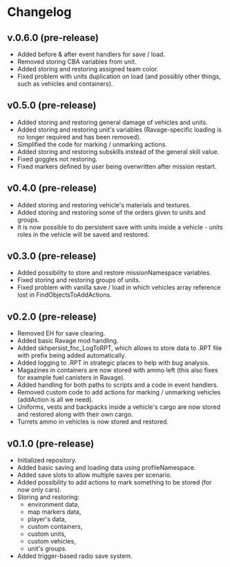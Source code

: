 # Changelog

## v.0.6.0 (pre-release)

- Added before & after event handlers for save / load.
- Removed storing CBA variables from unit.
- Added storing and restoring assigned team color.
- Fixed problem with units duplication on load (and possibly other things, such as vehicles and containers).

## v0.5.0 (pre-release)

- Added storing and restoring general damage of vehicles and units.
- Added storing and restoring unit's variables (Ravage-specific loading is no longer required and has been removed).
- Simplified the code for marking / unmarking actions.
- Added storing and restoring subskills instead of the general skill value.
- Fixed goggles not restoring.
- Fixed markers defined by user being overwritten after mission restart.

## v0.4.0 (pre-release)

- Added storing and restoring vehicle's materials and textures.
- Added storing and restoring some of the orders given to units and groups.
- It is now possible to do persistent save with units inside a vehicle - units roles in the vehicle will be saved and restored.

## v0.3.0 (pre-release)

- Added possibility to store and restore missionNamespace variables.
- Fixed storing and restoring groups of units.
- Fixed problem with vanilla save / load in which vehicles array reference lost in FindObjectsToAddActions.

## v0.2.0 (pre-release)

- Removed EH for save clearing.
- Added basic Ravage mod handling.
- Added skhpersist_fnc_LogToRPT, which allows to store data to .RPT file with prefix being added automatically.
- Added logging to .RPT in strategic places to help with bug analysis.
- Magazines in containers are now stored with ammo left (this also fixes for example fuel canisters in Ravage).
- Added handling for both paths to scripts and a code in event handlers.
- Removed custom code to add actions for marking / unmarking vehicles (addAction is all we need).
- Uniforms, vests and backpacks inside a vehicle's cargo are now stored and restored along with their own cargo.
- Turrets ammo in vehicles is now stored and restored.

## v0.1.0 (pre-release)

- Initialized repository.
- Added basic saving and loading data using profileNamespace.
- Added save slots to allow multiple saves per scenario.
- Added possibility to add actions to mark something to be stored (for now only cars).
- Storing and restoring:
  - environment data,
  - map markers data,
  - player's data,
  - custom containers,
  - custom units,
  - custom vehicles,
  - unit's groups.
- Added trigger-based radio save system.